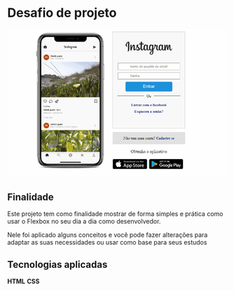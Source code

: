 # Desafio de projeto

<img src="insta-gif.gif" alt="Readme" title="Readme" />

## Finalidade

<p>Este projeto tem como finalidade mostrar de forma simples e prática como usar o Flexbox no seu dia a dia como desenvolvedor.</p>

<p>Nele foi aplicado alguns conceitos e você pode fazer alterações para adaptar as suas necessidades ou usar como base para seus estudos</p>

## Tecnologias aplicadas

**HTML**
**CSS**
